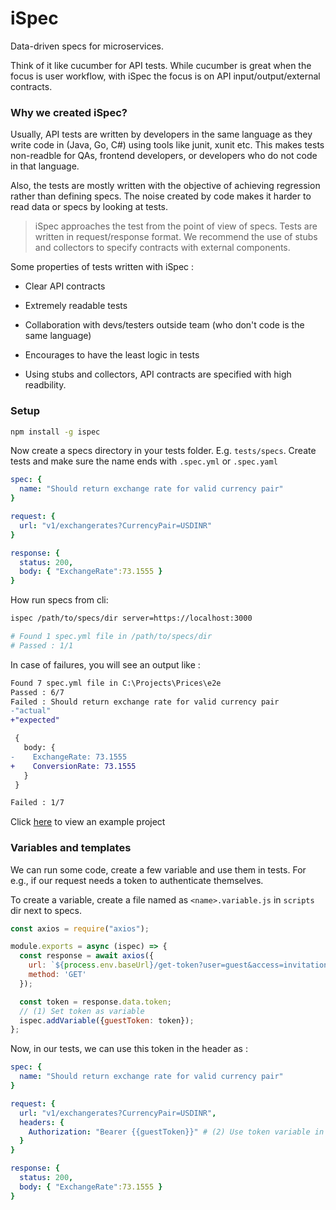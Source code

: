 # iSpec

Data-driven specs for microservices.

Think of it like cucumber for API tests. While cucumber is great when the focus is user workflow, with iSpec the focus is on API input/output/external contracts.



### Why we created iSpec?

Usually, API tests are written by developers in the same language as they write code in (Java, Go, C#) using tools like junit, xunit etc. This makes tests non-readble for QAs, frontend developers, or developers who do not code in that language.

Also, the tests are mostly written with the objective of achieving regression rather than defining specs. The noise created by code makes it harder to read data or specs by looking at tests.

> iSpec approaches the test from the point of view of specs. Tests are written in request/response format. 
> We recommend the use of stubs and collectors to specify contracts with external components.

Some properties of tests written with iSpec : 

- Clear API contracts
- Extremely readable tests 
- Collaboration with devs/testers outside team (who don't code is the same language)
- Encourages to have the least logic in tests

- Using stubs and collectors, API contracts are specified with high readbility.



### Setup

```bash
npm install -g ispec
```



Now create a specs directory in your tests folder. E.g. `tests/specs`. Create tests and make sure the name ends with `.spec.yml` or `.spec.yaml`

```yaml
spec: {
  name: "Should return exchange rate for valid currency pair"
}

request: {
  url: "v1/exchangerates?CurrencyPair=USDINR"
}

response: {
  status: 200,
  body: { "ExchangeRate":73.1555 }
}
```

How run specs from cli:

```bash
ispec /path/to/specs/dir server=https://localhost:3000

# Found 1 spec.yml file in /path/to/specs/dir
# Passed : 1/1
```

In case of failures, you will see an output like : 

```diff
Found 7 spec.yml file in C:\Projects\Prices\e2e
Passed : 6/7
Failed : Should return exchange rate for valid currency pair
-"actual"
+"expected"

 {
   body: {
-    ExchangeRate: 73.1555
+    ConversionRate: 73.1555
   }
 }

Failed : 1/7
```

Click [here](./examples/grpc-nats-service/e2e) to view an example project



### Variables and templates

We can run some code, create a few variable and use them in tests. For e.g., if our request needs a token to authenticate themselves.

To create a variable, create a file named as `<name>.variable.js` in `scripts` dir next to specs.

```javascript
const axios = require("axios");

module.exports = async (ispec) => {
  const response = await axios({
    url: `${process.env.baseUrl}/get-token?user=guest&access=invitation`,
    method: 'GET'
  });

  const token = response.data.token;
  // (1) Set token as variable
  ispec.addVariable({guestToken: token});
};
```

Now, in our tests, we can use this token in the header as : 

```yaml
spec: {
  name: "Should return exchange rate for valid currency pair"
}

request: {
  url: "v1/exchangerates?CurrencyPair=USDINR",
  headers: {
    Authorization: "Bearer {{guestToken}}" # (2) Use token variable in requests
  }
}

response: {
  status: 200,
  body: { "ExchangeRate":73.1555 }
}
```

